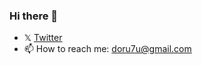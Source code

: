 ### Hi there 👋



- 𝕏  [Twitter](https://twitter.com/dorutu_) 
- 📫 How to reach me: doru7u@gmail.com

